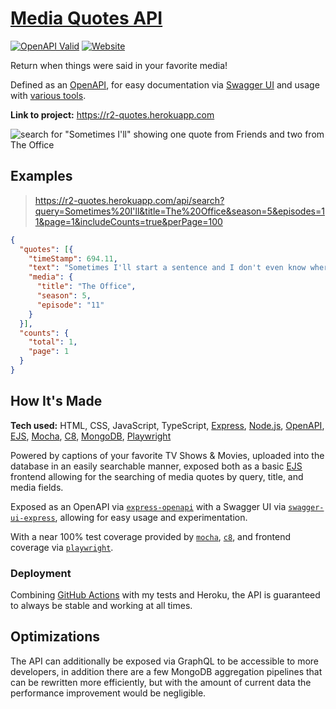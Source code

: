 # [Media Quotes API](https://r2-quotes.herokuapp.com)

[![OpenAPI Valid](https://validator.swagger.io/validator?url=https://r2-quotes.herokuapp.com/api-docs.json)](https://r2-quotes.herokuapp.com/api-docs.json)
[![Website](https://img.shields.io/website?url=https://r2-quotes.herokuapp.com&label=Website)](https://r2-quotes.herokuapp.com)

Return when things were said in your favorite media!

Defined as an [OpenAPI](https://r2-quotes.herokuapp.com/api-docs.json), for easy documentation via [Swagger UI](https://r2-quotes.herokuapp.com/api-docs/) and usage with [various tools](https://learning.postman.com/docs/integrations/available-integrations/working-with-openAPI/).

**Link to project:** https://r2-quotes.herokuapp.com

![search for "Sometimes I'll" showing one quote from Friends and two from The Office](https://user-images.githubusercontent.com/9403665/177627276-2b2beaf2-b269-4933-9657-1215fff7612a.png)

## Examples

> https://r2-quotes.herokuapp.com/api/search?query=Sometimes%20I'll&title=The%20Office&season=5&episodes=11&page=1&includeCounts=true&perPage=100

```json
{
  "quotes": [{
    "timeStamp": 694.11,
    "text": "Sometimes I'll start a sentence and I don't even know where it's going.",
    "media": {
      "title": "The Office",
      "season": 5,
      "episode": "11"
    }
  }],
  "counts": {
    "total": 1,
    "page": 1
  }
}
```

## How It's Made

**Tech used:** HTML, CSS, JavaScript, TypeScript, [Express](https://expressjs.com/), [Node.js](https://nodejs.org/en/), [OpenAPI](https://oai.github.io/Documentation/specification.html), [EJS](https://ejs.co/), [Mocha](https://mochajs.org/), [C8](https://www.npmjs.com/package/c8), [MongoDB](https://www.mongodb.com/docs/drivers/node/current/), [Playwright](https://playwright.dev/)

Powered by captions of your favorite TV Shows & Movies, uploaded into the database in an easily searchable manner, exposed both as a basic [EJS](https://ejs.co/) frontend allowing for the searching of media quotes by query, title, and media fields.

Exposed as an OpenAPI via [`express-openapi`](https://www.npmjs.com/package/express-openapi) with a Swagger UI via [`swagger-ui-express`](https://www.npmjs.com/package/swagger-ui-express), allowing for easy usage and experimentation.

With a near 100% test coverage provided by [`mocha`](https://mochajs.org/), [`c8`](https://www.npmjs.com/package/c8), and frontend coverage via [`playwright`](https://playwright.dev/).

### Deployment

Combining [GitHub Actions](https://github.com/RascalTwo/quotes/blob/main/.github/workflows/main.yml) with my tests and Heroku, the API is guaranteed to always be stable and working at all times.

## Optimizations

The API can additionally be exposed via GraphQL to be accessible to more developers, in addition there are a few MongoDB aggregation pipelines that can be rewritten more efficiently, but with the amount of current data the performance improvement would be negligible.

